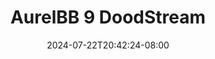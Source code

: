 --- 
title: "AurelBB 9  DoodStream"
description: "download bokep AurelBB 9  DoodStream yandek   new"
date: 2024-07-22T20:42:24-08:00
file_code: "41z7gwry5skk"
draft: false
cover: "btpv2b59fpdv261d.jpg"
tags: ["AurelBB", "DoodStream", "bokep-indo", "bokep-viral", "bokep-ig"]
length: 9
fld_id: "1482980"
foldername: "Aurelbb update"
categories: ["Aurelbb update"]
views: 0
---